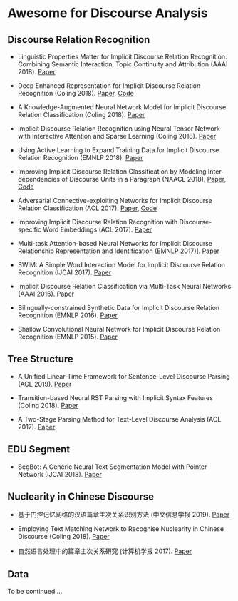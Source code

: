 # Awesome for Discourse Analysis

## Discourse Relation Recognition

- Linguistic Properties Matter for Implicit Discourse Relation Recognition: Combining Semantic Interaction, Topic Continuity and Attribution (AAAI 2018). [Paper]()


- Deep Enhanced Representation for Implicit Discourse Relation Recognition (Coling 2018). [Paper](https://aclweb.org/anthology/papers/C/C18/C18-1048/), [Code](https://github.com/hxbai/Deep_Enhanced_Repr_for_IDRR)


- A Knowledge-Augmented Neural Network Model for Implicit Discourse Relation Classification (Coling 2018). [Paper](https://aclweb.org/anthology/papers/C/C18/C18-1049/)

- Implicit Discourse Relation Recognition using Neural Tensor Network with Interactive Attention and Sparse Learning (Coling 2018). [Paper]()


- Using Active Learning to Expand Training Data for Implicit Discourse Relation Recognition (EMNLP 2018). [Paper]()


- Improving Implicit Discourse Relation Classification by Modeling Inter-dependencies of Discourse Units in a Paragraph (NAACL 2018). [Paper](https://aclweb.org/anthology/papers/N/N18/N18-1013/), [Code](https://github.com/ZeyuDai/paragraph-level_implicit_discourse_relation_classification)

- Adversarial Connective-exploiting Networks for Implicit Discourse Relation Classification (ACL 2017). [Paper](https://aclweb.org/anthology/papers/P/P17/P17-1093/), [Code](https://github.com/qkaren/Adversarial-Network-for-Discourse-ACL2017)

- Improving Implicit Discourse Relation Recognition with Discourse-specific Word Embeddings (ACL 2017). [Paper](https://aclweb.org/anthology/papers/P/P17/P17-2042/)

- Multi-task Attention-based Neural Networks for Implicit Discourse Relationship Representation and Identification (EMNLP 2017)]. [Paper]()

- SWIM: A Simple Word Interaction Model for Implicit Discourse Relation Recognition (IJCAI 2017). [Paper]()

- Implicit Discourse Relation Classification via Multi-Task Neural Networks (AAAI 2016). [Paper]()

- Bilingually-constrained Synthetic Data for Implicit Discourse Relation Recognition (EMNLP 2016). [Paper]()

- Shallow Convolutional Neural Network for Implicit Discourse Relation Recognition (EMNLP 2015). [Paper]()


## Tree Structure

- A Unified Linear-Time Framework for Sentence-Level Discourse Parsing (ACL 2019). [Paper]()

- Transition-based Neural RST Parsing with Implicit Syntax Features (Coling 2018). [Paper](https://aclweb.org/anthology/papers/C/C18/C18-1047/)

- A Two-Stage Parsing Method for Text-Level Discourse Analysis (ACL 2017). [Paper](http://aclweb.org/anthology/P17-2029)

## EDU Segment 

- SegBot: A Generic Neural Text Segmentation Model with Pointer Network (IJCAI 2018). [Paper]()


## Nuclearity in Chinese Discourse

- 基于门控记忆网络的汉语篇章主次关系识别方法 (中文信息学报 2019). [Paper]()

- Employing Text Matching Network to Recognise Nuclearity in Chinese Discourse (Coling 2018). [Paper](http://www.aclweb.org/anthology/C18-1044)

- 自然语言处理中的篇章主次关系研究 (计算机学报 2017). [Paper]()


## Data

To be continued ...
